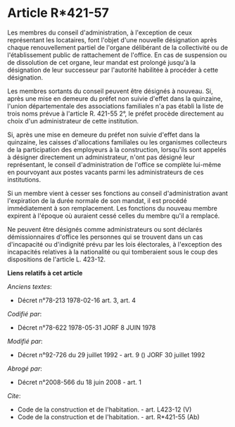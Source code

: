 # Article R*421-57

Les membres du conseil d'administration, à l'exception de ceux représentant les locataires, font l'objet d'une nouvelle
désignation après chaque renouvellement partiel de l'organe délibérant de la collectivité ou de l'établissement public de
rattachement de l'office. En cas de suspension ou de dissolution de cet organe, leur mandat est prolongé jusqu'à la
désignation de leur successeur par l'autorité habilitée à procéder à cette désignation. 

Les membres sortants du conseil peuvent être désignés à nouveau. Si, après une mise en demeure du préfet non suivie d'effet
dans la quinzaine, l'union départementale des associations familiales n'a pas établi la liste de trois noms prévue à
l'article R. 421-55 2°, le préfet procède directement au choix d'un administrateur de cette institution. 

Si, après une mise en demeure du préfet non suivie d'effet dans la quinzaine, les caisses d'allocations familiales ou les
organismes collecteurs de la participation des employeurs à la construction, lorsqu'ils sont appelés à désigner directement
un administrateur, n'ont pas désigné leur représentant, le conseil d'administration de l'office se complète lui-même en
pourvoyant aux postes vacants parmi les administrateurs de ces institutions. 

Si un membre vient à cesser ses fonctions au conseil d'administration avant l'expiration de la durée normale de son mandat,
il est procédé immédiatement à son remplacement. Les fonctions du nouveau membre expirent à l'époque où auraient cessé celles
du membre qu'il a remplacé. 

Ne peuvent être désignés comme administrateurs ou sont déclarés démissionnaires d'office les personnes qui se trouvent dans
un cas d'incapacité ou d'indignité prévu par les lois électorales, à l'exception des incapacités relatives à la nationalité
ou qui tomberaient sous le coup des dispositions de l'article L. 423-12.

**Liens relatifs à cet article**

_Anciens textes_:

  - Décret n°78-213 1978-02-16 art. 3, art. 4

_Codifié par_:

  - Décret n°78-622 1978-05-31 JORF 8 JUIN 1978

_Modifié par_:

  - Décret n°92-726 du 29 juillet 1992 - art. 9 () JORF 30 juillet 1992

_Abrogé par_:

  - Décret n°2008-566 du 18 juin 2008 - art. 1

_Cite_:

  - Code de la construction et de l'habitation. - art. L423-12 (V)
  - Code de la construction et de l'habitation. - art. R*421-55 (Ab)
